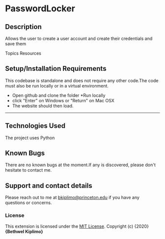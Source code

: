 # PasswordLocker

## Description
Allows the user to create a user account and create their credentials and save them

Topics
Resources

## Setup/Installation Requirements
This codebase is standalone and does not require any other code.The code must also be run locally or in a virtual
environment.

* Open github and clone the folder
*Run locally
* click "Enter" on Windows or "Return" on Mac OSX
* The website should then load.

***********

## Technologies Used
The project uses Python

## Known Bugs
There are no known bugs at the moment.If any is discovered, please don't hesitate to contact me.

## Support and contact details
Please reach out to me at bkiplimo@princeton.edu if you have any questions
or concerns.

### License
This extension is licensed under the [MIT License](https://github.com/bethwelkip/GithubSearch/blob/master/LICENSE).
Copyright (c) {2020} **{Bethwel Kiplimo}**



